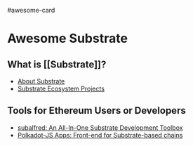 #awesome-card 

# Awesome Substrate

## What is [[Substrate]]?

- [About Substrate](https://substrate.io/)
- [Substrate Ecosystem Projects](https://substrate.io/ecosystem/projects/)

## Tools for Ethereum Users or Developers

- [subalfred: An All-In-One Substrate Development Toolbox](https://github.com/hack-ink/subalfred)
- [Polkadot-JS Apps: Front-end for Substrate-based chains](https://polkadot.js.org/apps/)
